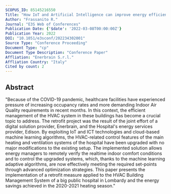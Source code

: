 ```yaml
---
SCOPUS_ID: 85145216550
Title: "How IoT and Artificial Intelligence can improve energy efficiency in hospitals - A North Italian case study"
Author: "Frassanito R."
Journal: "E3S Web of Conferences"
Publication Date: {'$date': '2022-03-08T00:00:00Z'}
Publication Year: 2022
DOI: "10.1051/e3sconf/202234302001"
Source Type: "Conference Proceeding"
Document Type: "cp"
Document Type Description: "Conference Paper"
Affliation: "Enerbrain S.r.l."
Affliation Country: "Italy"
Cited by count: 2
---
```


## Abstract
"Because of the COVID-19 pandemic, healthcare facilities have experienced pressure of increasing occupancy rates and more demanding Indoor Air Quality requirements in recent months. In this context, the efficient management of the HVAC system in these buildings has become a crucial topic to address. The retrofit project was the result of the joint effort of a digital solution provider, Enerbrain, and the Hospital's energy services provider, Edison. By exploiting IoT and ICT technologies and cloud-based machine learning algorithms, the HVAC-related control features of the main heating and ventilation systems of the hospital have been upgraded with no major modifications to the existing setup. The implemented solution allows energy managers to remotely verify the realtime indoor comfort conditions and to control the upgraded systems, which, thanks to the machine learning adaptive algorithms, are now effectively meeting the required set-points through advanced optimization strategies. This paper presents the implementation of a retrofit measure applied to the HVAC Building Management System of a big public hospital in Lombardy and the energy savings achieved in the 2020-2021 heating season."
